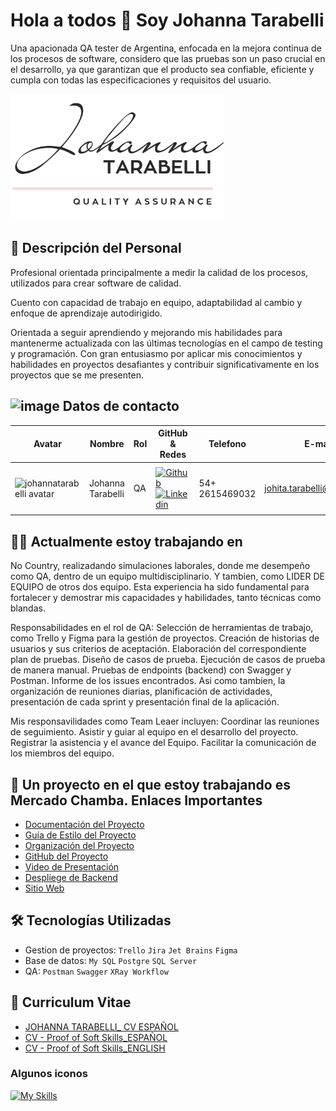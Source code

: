 # Hola a todos 👋 Soy Johanna Tarabelli
Una apacionada QA tester de Argentina, enfocada en la mejora continua de los procesos de software, considero que las pruebas son un paso crucial en el desarrollo, ya que garantizan que el producto sea confiable, eficiente y cumpla con todas las especificaciones y requisitos del usuario.

<img src="https://github.com/johannatarabelli/johannaTarabelli/blob/main/ASSET/Screenshot_1.png" alt="logo personal" />

## 📖 Descripción del Personal

Profesional orientada principalmente a medir la calidad de los procesos, utilizados para crear software de calidad.

Cuento con capacidad de trabajo en equipo, adaptabilidad al cambio y enfoque de aprendizaje autodirigido.

Orientada a seguir aprendiendo y mejorando mis habilidades para mantenerme actualizada con las últimas tecnologías en el campo de testing y programación. Con gran entusiasmo por aplicar mis conocimientos y habilidades en proyectos desafiantes y contribuir significativamente en los proyectos que se me presenten.

## ![image](https://github.com/user-attachments/assets/2a831fc3-0f2a-4278-b0e6-8b71ff59ed2d) Datos de contacto

| Avatar                        | Nombre          | Rol                    | GitHub & Redes            | Telefono                        | E-mail          | Ciudad                    | Pais            |
| ----------------------------- | --------------- | ---------------------- | ------------------------------------------------------------------------------------------------------------------------------------------------------------------------------------------------------- | ----------------------------- | --------------- | ---------------------- | ------------------------------------------------------------------------------------------------------------------------------------------------------------------------------------------------------- |
|       |
| <img width="48" height="48" src="https://avatars.githubusercontent.com/u/141964978?v=4" alt="johannatarabelli avatar" /> | Johanna Tarabelli | QA                     | [![Github](https://skillicons.dev/icons?i=github)](https://github.com/johannatarabelli) [![Linkedin](https://skillicons.dev/icons?i=linkedin)](https://www.linkedin.com/in/johanna-tarabelli-a2501041/)   | 54+ 2615469032 | johita.tarabelli@gmail.com| Mendoza                     | Argentina   | 
|            |


## 👨‍💻 Actualmente estoy trabajando en 

No Country, realizadando simulaciones laborales,  donde me desempeño como QA, dentro de un equipo multidisciplinario. Y tambien, como LIDER DE EQUIPO de otros dos equipo. Esta experiencia ha sido fundamental para fortalecer y demostrar mis capacidades y habilidades, tanto técnicas como blandas.

Responsabilidades en el rol de QA: Selección de herramientas de trabajo, como Trello y Figma para la gestión de proyectos. Creación de historias de usuarios y sus criterios de aceptación. Elaboración del correspondiente plan de pruebas. Diseño de casos de prueba. Ejecución de casos de prueba de manera manual. Pruebas de endpoints (backend) con Swagger y Postman. Informe de los issues encontrados. Asi como tambien, la organización de reuniones diarias, planificación de actividades, presentación de cada sprint y presentación final de la aplicación.

Mis responsavilidades como Team Leaer incluyen: Coordinar las reuniones de seguimiento. Asistir y guiar al equipo en el desarrollo del proyecto. Registrar la asistencia y el avance del Equipo. Facilitar la comunicación de los miembros del equipo.



## 🔗 Un proyecto en el que estoy trabajando es Mercado Chamba. Enlaces Importantes

- [Documentación del Proyecto](https://github.com/johannatarabelli/mercadochamba/tree/main/DOCUMENTACION)
- [Guía de Estilo del Proyecto](https://www.figma.com/design/6zpFTDPZMJIABz5thVWbsm/MERCADO-CHAMBA?node-id=0-1&t=B9m0kH87pK3vAA2h-0)
- [Organización del Proyecto](https://trello.com/b/JJlgL08E/backlog-c19-12-m-csharp-angular)
- [GitHub del Proyecto](https://github.com/No-Country-simulation/c19-12-m-csharp-angular)
- [Video de Presentación](https://www.canva.com/design/DAGMhAYUV6E/kT8aP4BKrnnvLqKzH2w0UQ/edit)
- [Despliege de Backend](https://www.mercado-chamba.somee.com/swagger/index.html)
- [Sitio Web](https://mercado-chamba.netlify.app/)

## 🛠️ Tecnologías Utilizadas

- Gestion de proyectos: `Trello`  `Jira`  `Jet Brains` `Figma`
- Base de datos: `My SQL`  `Postgre` `SQL Server`
- QA: `Postman` `Swagger` `XRay Workflow`

## 📖 Curriculum Vitae
- [JOHANNA TARABELLI_ CV ESPAÑOL]([ruta/a/documentacion.pdf](https://github.com/johannatarabelli/johannaTarabelli/blob/main/CV/JOHANNA%20TARABELLI_%20CV%20ESPA%C3%91OL.pdf))
- [CV - Proof of Soft Skills_ESPAÑOL](https://github.com/johannatarabelli/johannaTarabelli/blob/main/CV/CV%20-%20Proof%20of%20Soft%20Skills%20-%20Johana%20Tarabelli%20ES.pdf)
- [CV - Proof of Soft Skills_ENGLISH](https://github.com/johannatarabelli/johannaTarabelli/blob/main/CV/CV%20-%20Proof%20of%20Soft%20Skills%20-%20Johana%20Tarabelli%20EN.pdf)
  
### Algunos iconos

[![My Skills](https://skillicons.dev/icons?i=figma,github,mysql,postman,vscode,visualstudio&theme=dark)](https://skillicons.dev)



<!--
**johannatarabelli/johannaTarabelli** is a ✨ _special_ ✨ repository because its `README.md` (this file) appears on your GitHub profile.

Here are some ideas to get you started:

- 🔭 I’m currently working on ...
- 🌱 I’m currently learning ...
- 👯 I’m looking to collaborate on ...
- 🤔 I’m looking for help with ...
- 💬 Ask me about ...
- 📫 How to reach me: ...
- 😄 Pronouns: ...
- ⚡ Fun fact: ...
-->
